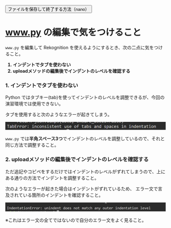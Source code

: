 <button type="button" onclick="window.location.href='https://b2211590.github.io/kaitaishinsho/command/nano'">ファイルを保存して終了する方法（nano）</button>

# www.py の編集で気をつけること

`www.py` を編集して Rekognition を使えるようにするとき、次の二点に気をつけること。

<b>

1. インデントでタブを使わない
2. uploadメソッドの編集後でインデントのレベルを確認する

</b>

### 1. インデントでタブを使わない

Python ではタブキー(tab)を使ってインデントのレベルを調整できるが、今回の演習環境では使用できない。

タブを使用すると次のようなエラーが起きてしまう。

![taberror](../nakanishi/taberror.png)

`www.py` では**半角スペース3つ**でインデントのレベルを調整しているので、それと同じ方法で調整すること。


### 2. uploadメソッドの編集後でインデントのレベルを確認する

ただ追記やコピペをするだけではインデントのレベルがずれてしまうので、上にある通りの方法でインデントを調整すること。

次のようなエラーが起きた場合はインデントがずれているため、
エラー文で言及されている箇所のインデントを確認すること。

![taberror](../nakanishi/indentationerror.png)

※これはエラー文の全てではないので自分のエラー文をよく見ること。